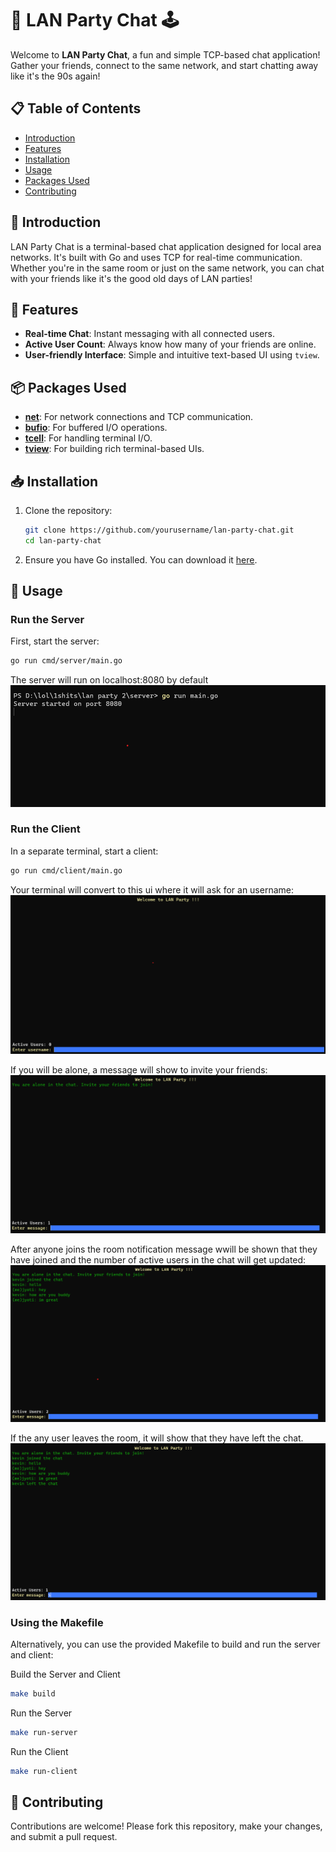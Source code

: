 # 🎉 LAN Party Chat 🕹️

Welcome to **LAN Party Chat**, a fun and simple TCP-based chat application! Gather your friends, connect to the same network, and start chatting away like it's the 90s again!

## 📋 Table of Contents
- [Introduction](#-introduction)
- [Features](#features)
- [Installation](#installation)
- [Usage](#usage)
- [Packages Used](#packages-used)
- [Contributing](#contributing)

## 🌟 Introduction

LAN Party Chat is a terminal-based chat application designed for local area networks. It's built with Go and uses TCP for real-time communication. Whether you're in the same room or just on the same network, you can chat with your friends like it's the good old days of LAN parties!

## 🌟 Features

- **Real-time Chat**: Instant messaging with all connected users.
- **Active User Count**: Always know how many of your friends are online.
- **User-friendly Interface**: Simple and intuitive text-based UI using `tview`.

## 📦 Packages Used

- [**net**](https://pkg.go.dev/net): For network connections and TCP communication.
- [**bufio**](https://pkg.go.dev/bufio): For buffered I/O operations.
- [**tcell**](https://github.com/gdamore/tcell/v2): For handling terminal I/O.
- [**tview**](https://github.com/rivo/tview): For building rich terminal-based UIs.

## 📥 Installation

1. Clone the repository:
    ```bash
    git clone https://github.com/yourusername/lan-party-chat.git
    cd lan-party-chat
    ```

2. Ensure you have Go installed. You can download it [here](https://golang.org/dl/).

## 🚀 Usage

### Run the Server

First, start the server:
```bash
go run cmd/server/main.go
```
The server will run on localhost:8080 by default
![alt text](https://github.com/jyotiprakashh/LAN-Party/blob/main/screenshots/server.png?raw=true)


### Run the Client

In a separate terminal, start a client:
```bash
go run cmd/client/main.go
```

Your terminal will convert to this ui where it will ask for an username:
![alt text](https://github.com/jyotiprakashh/LAN-Party/blob/main/screenshots/client1.png?raw=true)

If you will be alone, a message will show to invite your friends:
![alt text](https://github.com/jyotiprakashh/LAN-Party/blob/main/screenshots/client2.png?raw=true)

After anyone joins the room notification message wwill be shown that they have joined and the number of active users in the chat will get updated:
![alt text](https://github.com/jyotiprakashh/LAN-Party/blob/main/screenshots/client3.png?raw=true)

If the any user leaves the room, it will show that they have left the chat.
![alt text](https://github.com/jyotiprakashh/LAN-Party/blob/main/screenshots/client4.png?raw=true)

### Using the Makefile
Alternatively, you can use the provided Makefile to build and run the server and client:

Build the Server and Client
```bash
make build
```

Run the Server
```bash
make run-server
```

Run the Client
```bash
make run-client
```


## 🤝 Contributing
Contributions are welcome! Please fork this repository, make your changes, and submit a pull request.
